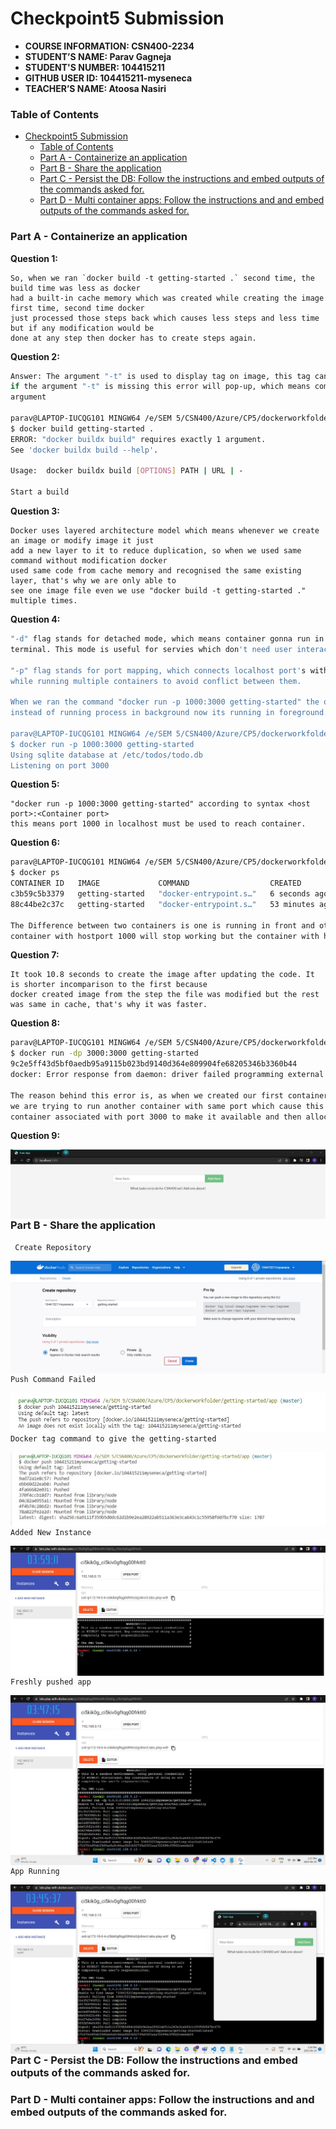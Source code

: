 # Checkpoint5 Submission

- **COURSE INFORMATION: CSN400-2234**
- **STUDENT’S NAME: Parav Gagneja**
- **STUDENT'S NUMBER: 104415211**
- **GITHUB USER ID: 104415211-myseneca**
- **TEACHER’S NAME: Atoosa Nasiri**


### Table of Contents
- [Checkpoint5 Submission](#checkpoint5-submission)
    - [Table of Contents](#table-of-contents)
    - [Part A - Containerize an application](#part-a---containerize-an-application)
    - [Part B - Share the application](#part-b---share-the-application)
    - [Part C - Persist the DB: Follow the instructions and embed outputs of the commands asked for.](#part-c---persist-the-db-follow-the-instructions-and-embed-outputs-of-the-commands-asked-for)
    - [Part D - Multi container apps: Follow the instructions and and embed outputs of the commands asked for.](#part-d---multi-container-apps-follow-the-instructions-and-and-embed-outputs-of-the-commands-asked-for)

### Part A - Containerize an application
<b>Question 1:</b>
``` 
So, when we ran `docker build -t getting-started .` second time, the build time was less as docker 
had a built-in cache memory which was created while creating the image first time, second time docker 
just processed those steps back which causes less steps and less time but if any modification would be 
done at any step then docker has to create steps again. 
```
<b>Question 2:</b>
``` bash
Answer: The argument "-t" is used to display tag on image, this tag can be verified using command "docker image ls".
if the argument "-t" is missing this error will pop-up, which means command need the
argument
 
parav@LAPTOP-IUCQG101 MINGW64 /e/SEM 5/CSN400/Azure/CP5/dockerworkfolder/getting-started/app (master)
$ docker build getting-started .
ERROR: "docker buildx build" requires exactly 1 argument.
See 'docker buildx build --help'.

Usage:  docker buildx build [OPTIONS] PATH | URL | -

Start a build
```

<b>Question 3:</b>
``` 
Docker uses layered architecture model which means whenever we create an image or modify image it just
add a new layer to it to reduce duplication, so when we used same command without modification docker 
used same code from cache memory and recognised the same existing layer, that's why we are only able to 
see one image file even we use "docker build -t getting-started ." multiple times.
```

<b>Question 4:</b>
``` bash
"-d" flag stands for detached mode, which means container gonna run in backgound without being attached to 
terminal. This mode is useful for servies which don't need user interaction and keep on running in background.

"-p" flag stands for port mapping, which connects localhost port's with container's port. This is very fruitful 
while running multiple containers to avoid conflict between them.

When we ran the command "docker run -p 1000:3000 getting-started" the output is embeded in following which states 
instead of running process in background now its running in foreground.

parav@LAPTOP-IUCQG101 MINGW64 /e/SEM 5/CSN400/Azure/CP5/dockerworkfolder/getting-started/app (master)
$ docker run -p 1000:3000 getting-started
Using sqlite database at /etc/todos/todo.db
Listening on port 3000

```

<b>Question 5:</b>
```
"docker run -p 1000:3000 getting-started" according to syntax <host port>:<Container port>
this means port 1000 in localhost must be used to reach container.
```

<b>Question 6:</b>
``` bash
parav@LAPTOP-IUCQG101 MINGW64 /e/SEM 5/CSN400/Azure/CP5/dockerworkfolder/getting-started/app (master)
$ docker ps
CONTAINER ID   IMAGE             COMMAND                  CREATED          STATUS          PORTS                    NAMES
c3b59c5b3379   getting-started   "docker-entrypoint.s…"   6 seconds ago    Up 5 seconds    0.0.0.0:1000->3000/tcp   nice_varahamihira
88c44be2c37c   getting-started   "docker-entrypoint.s…"   53 minutes ago   Up 53 minutes   0.0.0.0:3000->3000/tcp   hopeful_bouman

The Difference between two containers is one is running in front and other in front, which mean if I close the IDE the front
container with hostport 1000 will stop working but the container with host port 3000 running in back will keep working.
```

<b>Question 7:</b>
```
It took 10.8 seconds to create the image after updating the code. It is shorter incomparison to the first because
docker created image from the step the file was modified but the rest was same in cache, that's why it was faster.
```

<b>Question 8:</b>
``` bash
parav@LAPTOP-IUCQG101 MINGW64 /e/SEM 5/CSN400/Azure/CP5/dockerworkfolder/getting-started/app (master)
$ docker run -dp 3000:3000 getting-started
9c2e5ff43d5bf0aedb95a9115b023bd9140d364e809904fe68205346b3360b44
docker: Error response from daemon: driver failed programming external connectivity on endpoint cool_jones (95961dc7f94266ffb61356f3baaa54bf935b5fb3062e2635082156e9a984a00d): Bind for 0.0.0.0:3000 failed: port is already allocated.

The reason behind this error is, as when we created our first container we allocated port 3000 to it but now
we are trying to run another container with same port which cause this conflict. To resolve this error we deleted 
container associated with port 3000 to make it available and then allocated that to our new container.
```

<b>Question 9:</b>

<img src="images/application_updated.jpg"
     alt="Repository Collaboration Image"
     style="float: left; margin-right: 10px;" />

### Part B - Share the application
` Create Repository`

<img src="images/2.1.jpg"
     alt="Repository Creating"
     style="float: left; margin-right: 10px;" />

`Push Command Failed`

<img src="images/2.2.jpg"
     alt="Failed Push Command"
     style="float: left; margin-right: 10px;" />

`Docker tag command to give the getting-started`

<img src="images/2.3.jpg"
     alt="docker tag command to give the getting-started"
     style="float: left; margin-right: 10px;" />

`Added New Instance`

<img src="images/2.4.jpg"
     alt="ADDed NEW INSTANCE"
     style="float: left; margin-right: 10px;" />

`Freshly pushed app`

<img src="images/2.5.jpg"
     alt="Freshly pushed app"
     style="float: left; margin-right: 10px;" />

`App Running`

<img src="images/2.6.jpg"
     alt="app running"
     style="float: left; margin-right: 10px;" />
     
### Part C - Persist the DB: Follow the instructions and embed outputs of the commands asked for.
### Part D - Multi container apps: Follow the instructions and and embed outputs of the commands asked for.